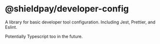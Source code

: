 # @shieldpay/developer-config

A library for basic developer tool configuration. Including Jest, Prettier, and Eslint.

Potentially Typescript too in the future.
